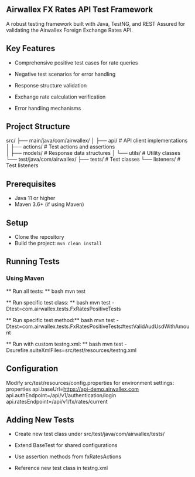 ## Airwallex FX Rates API Test Framework
A robust testing framework built with Java, TestNG, and REST Assured for validating the Airwallex Foreign Exchange Rates API.

## Key Features
- Comprehensive positive test cases for rate queries

- Negative test scenarios for error handling

- Response structure validation

- Exchange rate calculation verification

- Error handling mechanisms

## Project Structure
src/
├── main/java/com/airwallex/
│   ├── api/            # API client implementations
│   ├── actions/        # Test actions and assertions  
│   ├── models/         # Response data structures
│   └── utils/          # Utility classes
└── test/java/com/airwallex/
├── tests/          # Test classes
└── listeners/      # Test listeners

## Prerequisites
- Java 11 or higher
- Maven 3.6+ (if using Maven)

## Setup
- Clone the repository
- Build the project: `mvn clean install`

## Running Tests
### Using Maven
** Run all tests: ** 
bash
mvn test

** Run specific test class: **
bash
mvn test -Dtest=com.airwallex.tests.FxRatesPositiveTests

** Run specific test method:**
bash
mvn test -Dtest=com.airwallex.tests.FxRatesPositiveTests#testValidAudUsdWithAmount

** Run with custom testng.xml: **
bash
mvn test -Dsurefire.suiteXmlFiles=src/test/resources/testng.xml

## Configuration
Modify src/test/resources/config.properties for environment settings:
properties
api.baseUrl=https://api-demo.airwallex.com
api.authEndpoint=/api/v1/authentication/login
api.ratesEndpoint=/api/v1/fx/rates/current

## Adding New Tests
- Create new test class under src/test/java/com/airwallex/tests/

- Extend BaseTest for shared configurations

- Use assertion methods from fxRatesActions

- Reference new test class in testng.xml
